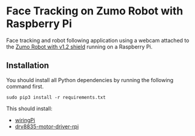# Face Tracking on Zumo Robot with Raspberry Pi

Face tracking and robot following application using a webcam attached to the [Zumo Robot with v1.2 shield](https://www.pololu.com/product/2510) running
on a Raspberry Pi.

## Installation
You should install all Python dependencies by running the following command first.  
```
sudo pip3 install -r requirements.txt
```
This should install:

- [wiringPi](http://wiringpi.com)
- [drv8835-motor-driver-rpi](https://github.com/pololu/drv8835-motor-driver-rpi)

 
